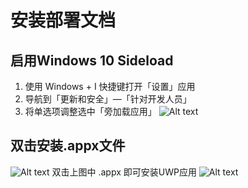 # 安装部署文档 

## 启用Windows 10 Sideload 
1. 使用 Windows + I 快捷键打开「设置」应用 
2. 导航到「更新和安全」—「针对开发人员」 
3. 将单选项调整选中「旁加载应用」 
![Alt text](https://upload-images.jianshu.io/upload_images/11235656-8bb834a294aa5d4e.png?imageMogr2/auto-orient/strip%7CimageView2/2/w/700) 

## 双击安装.appx文件 
![Alt text](https://upload-images.jianshu.io/upload_images/11235656-2807a501394b4c51.png?imageMogr2/auto-orient/) 
双击上图中 .appx 即可安装UWP应用 ![Alt text](https://upload-images.jianshu.io/upload_images/11235656-3c189ed461d4bc33.png?imageMogr2/auto-orient/strip%7CimageView2/2/w/700) 
